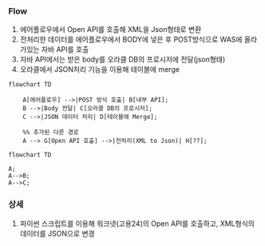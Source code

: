 
### Flow
1. 에어플로우에서 Open API를 호출해 XML을 Json형태로 변환
2. 전처리한 데이터를 에어플로우에서 BODY에 넣은 후 POST방식으로 WAS에 올라가있는 자바 API를 호출 
3. 자바 API에서는 받은 body를 오라클 DB의 프로시저에 전달(json형태)
4. 오라클에서 JSON처리 기능을 이용해 테이블에 merge

```mermaid  
flowchart TD

    A[에어플로우] -->|POST 방식 호출| B[내부 API];
    B -->|Body 전달| C[오라클 DB의 프로시저];
    C -->|JSON 데이터 처리| D[테이블에 Merge];

    %% 추가된 다른 경로
    A --> G[Open API 호출] -->|전처리(XML to Json)| H[??];

```



```mermaid   
flowchart TD   
  
A;    
A-->B;   
A-->C;  
```

### 상세
1. 파이썬 스크립트를 이용해 워크넷(고용24)의 Open API를 호출하고,
   XML형식의 데이터를 JSON으로 변경